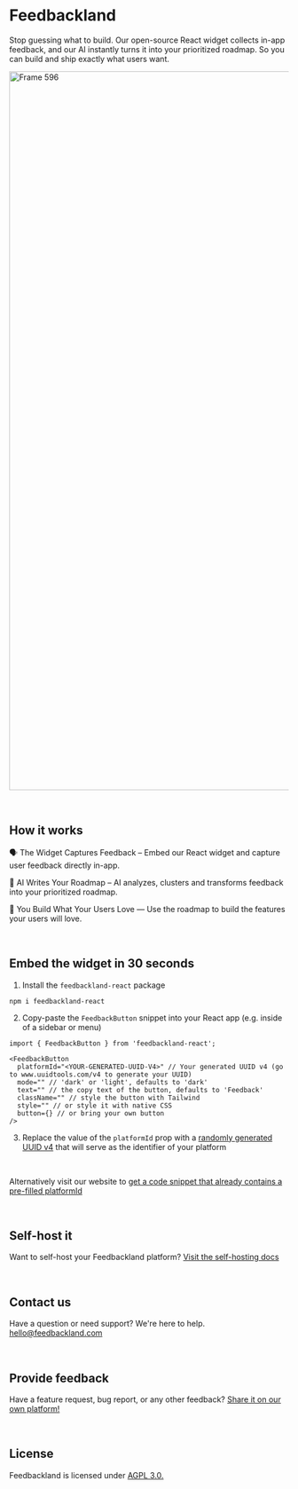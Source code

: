 # Feedbackland

Stop guessing what to build. Our open-source React widget collects in-app feedback, and our AI instantly turns it into your prioritized roadmap. So you can build and ship exactly what users want.

<img width="2473" height="1296" alt="Frame 596" src="https://github.com/user-attachments/assets/25409d1f-bc95-4888-b84d-836c1179edc3" />

&nbsp;

## How it works

🗣️ The Widget Captures Feedback – Embed our React widget and capture user feedback directly in-app.

🤖 AI Writes Your Roadmap – AI analyzes, clusters and transforms feedback into your prioritized roadmap.

🚀 You Build What Your Users Love — Use the roadmap to build the features your users will love.

&nbsp;
&nbsp;

## Embed the widget in 30 seconds
   
1. Install the `feedbackland-react` package
```
npm i feedbackland-react
```
2. Copy-paste the `FeedbackButton` snippet into your React app (e.g. inside of a sidebar or menu)
```tsx
import { FeedbackButton } from 'feedbackland-react';

<FeedbackButton
  platformId="<YOUR-GENERATED-UUID-V4>" // Your generated UUID v4 (go to www.uuidtools.com/v4 to generate your UUID)
  mode="" // 'dark' or 'light', defaults to 'dark'
  text="" // the copy text of the button, defaults to 'Feedback'
  className="" // style the button with Tailwind
  style="" // or style it with native CSS
  button={} // or bring your own button
/>
```
3. Replace the value of the `platformId` prop with a [randomly generated UUID v4](https://www.uuidtools.com/v4) that will serve as the identifier of your platform

&nbsp;

Alternatively visit our website to [get a code snippet that already contains a pre-filled platformId](http://feedbackland.com/#embed)

&nbsp;
&nbsp;

## Self-host it

Want to self-host your Feedbackland platform? [Visit the self-hosting docs](https://github.com/feedbackland/feedbackland/blob/main/SELFHOSTING.md)

&nbsp;
&nbsp;

## Contact us

Have a question or need support? We're here to help. [hello@feedbackland.com](mailto:hello@feedbackland.com)

&nbsp;
&nbsp;

## Provide feedback

Have a feature request, bug report, or any other feedback? [Share it on our own platform!](https://dogfood.feedbackland.com)

&nbsp;
&nbsp;

## License

Feedbackland is licensed under [AGPL 3.0.](https://github.com/feedbackland/feedbackland?tab=AGPL-3.0-1-ov-file)
